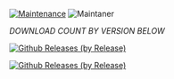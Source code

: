 [![Maintenance](https://img.shields.io/badge/Maintained%3F-yes-green.svg)](https://GitHub.com/Naereen/StrapDown.js/graphs/commit-activity)   ![Maintaner](https://img.shields.io/badge/maintainer-HaSSaN-blue)

*DOWNLOAD COUNT BY VERSION BELOW*

[![Github Releases (by Release)](https://img.shields.io/github/downloads/HyconOS-Releases/miatoll/v1.5/total.svg)](https://GitHub.com/Hycon-Releases/miatoll/releases)


[![Github Releases (by Release)](https://img.shields.io/github/downloads/HyconOS-Releases/miatoll/V1.0/total.svg)](https://GitHub.com/HyconOS-Releases/miatoll/releases)
